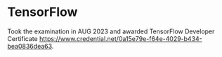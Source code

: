 # TensorFlow

Took the examination in AUG 2023 and awarded TensorFlow Developer Certificate https://www.credential.net/0a15e79e-f64e-4029-b434-bea0836dea63.
